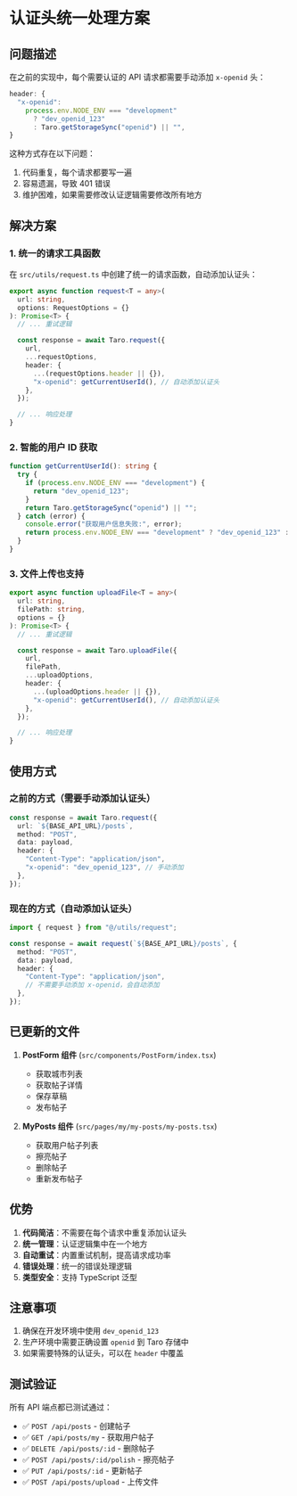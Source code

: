 # 认证头统一处理方案

## 问题描述

在之前的实现中，每个需要认证的 API 请求都需要手动添加 `x-openid` 头：

```typescript
header: {
  "x-openid":
    process.env.NODE_ENV === "development"
      ? "dev_openid_123"
      : Taro.getStorageSync("openid") || "",
}
```

这种方式存在以下问题：

1. 代码重复，每个请求都要写一遍
2. 容易遗漏，导致 401 错误
3. 维护困难，如果需要修改认证逻辑需要修改所有地方

## 解决方案

### 1. 统一的请求工具函数

在 `src/utils/request.ts` 中创建了统一的请求函数，自动添加认证头：

```typescript
export async function request<T = any>(
  url: string,
  options: RequestOptions = {}
): Promise<T> {
  // ... 重试逻辑

  const response = await Taro.request({
    url,
    ...requestOptions,
    header: {
      ...(requestOptions.header || {}),
      "x-openid": getCurrentUserId(), // 自动添加认证头
    },
  });

  // ... 响应处理
}
```

### 2. 智能的用户 ID 获取

```typescript
function getCurrentUserId(): string {
  try {
    if (process.env.NODE_ENV === "development") {
      return "dev_openid_123";
    }
    return Taro.getStorageSync("openid") || "";
  } catch (error) {
    console.error("获取用户信息失败:", error);
    return process.env.NODE_ENV === "development" ? "dev_openid_123" : "";
  }
}
```

### 3. 文件上传也支持

```typescript
export async function uploadFile<T = any>(
  url: string,
  filePath: string,
  options = {}
): Promise<T> {
  // ... 重试逻辑

  const response = await Taro.uploadFile({
    url,
    filePath,
    ...uploadOptions,
    header: {
      ...(uploadOptions.header || {}),
      "x-openid": getCurrentUserId(), // 自动添加认证头
    },
  });

  // ... 响应处理
}
```

## 使用方式

### 之前的方式（需要手动添加认证头）

```typescript
const response = await Taro.request({
  url: `${BASE_API_URL}/posts`,
  method: "POST",
  data: payload,
  header: {
    "Content-Type": "application/json",
    "x-openid": "dev_openid_123", // 手动添加
  },
});
```

### 现在的方式（自动添加认证头）

```typescript
import { request } from "@/utils/request";

const response = await request(`${BASE_API_URL}/posts`, {
  method: "POST",
  data: payload,
  header: {
    "Content-Type": "application/json",
    // 不需要手动添加 x-openid，会自动添加
  },
});
```

## 已更新的文件

1. **PostForm 组件** (`src/components/PostForm/index.tsx`)

   - 获取城市列表
   - 获取帖子详情
   - 保存草稿
   - 发布帖子

2. **MyPosts 组件** (`src/pages/my/my-posts/my-posts.tsx`)
   - 获取用户帖子列表
   - 擦亮帖子
   - 删除帖子
   - 重新发布帖子

## 优势

1. **代码简洁**：不需要在每个请求中重复添加认证头
2. **统一管理**：认证逻辑集中在一个地方
3. **自动重试**：内置重试机制，提高请求成功率
4. **错误处理**：统一的错误处理逻辑
5. **类型安全**：支持 TypeScript 泛型

## 注意事项

1. 确保在开发环境中使用 `dev_openid_123`
2. 生产环境中需要正确设置 `openid` 到 Taro 存储中
3. 如果需要特殊的认证头，可以在 `header` 中覆盖

## 测试验证

所有 API 端点都已测试通过：

- ✅ `POST /api/posts` - 创建帖子
- ✅ `GET /api/posts/my` - 获取用户帖子
- ✅ `DELETE /api/posts/:id` - 删除帖子
- ✅ `POST /api/posts/:id/polish` - 擦亮帖子
- ✅ `PUT /api/posts/:id` - 更新帖子
- ✅ `POST /api/posts/upload` - 上传文件
